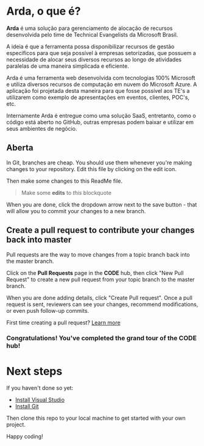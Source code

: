 # Arda, o que é?
**Arda** é uma solução para gerenciamento de alocação de recursos desenvolvida pelo time de Technical Evangelists da Microsoft Brasil.

A ideia é que a ferramenta possa disponibilizar recursos de gestão específicos para que seja possível à empresas setorizadas, que possuem a necessidade de alocar seus diversos recursos ao longo de atividades paralelas de uma maneira simplicada e eficiente. 

Arda é uma ferramenta web desenvolvida com tecnologias 100% Microsoft e utiliza diversos recursos de computação em nuvem do Microsoft Azure. A aplicação foi projetada desta maneira para que fosse possível aos TE's a utilizarem como exemplo de apresentações em eventos, clientes, POC's, etc.

Internamente Arda é entregue como uma solução SaaS, entretanto, como o código está aberto no GitHub, outras empresas podem baixar e utilizar em seus ambientes de negócio.

## Aberta
In Git, branches are cheap.  You should use them whenever you're making changes to your repository.  Edit this file by clicking on the edit icon.

Then make some changes to this ReadMe file.

> Make some **edits** to _this_ blockquote

When you are done, click the dropdown arrow next to the save button - that will allow you to commit your changes to a new branch.

## Create a pull request to contribute your changes back into master
Pull requests are the way to move changes from a topic branch back into the master branch.

Click on the **Pull Requests** page in the **CODE** hub, then click "New Pull Request" to create a new pull request from your topic branch to the master branch.

When you are done adding details, click "Create Pull request". Once a pull request is sent, reviewers can see your changes, recommend modifications, or even push follow-up commits.

First time creating a pull request?  [Learn more](http://go.microsoft.com/fwlink/?LinkId=533211&clcid=0x409)

### Congratulations! You've completed the grand tour of the CODE hub!

# Next steps

If you haven't done so yet:
* [Install Visual Studio](http://go.microsoft.com/fwlink/?LinkId=309297&clcid=0x409&slcid=0x409)
* [Install Git](http://git-scm.com/downloads)

Then clone this repo to your local machine to get started with your own project.

Happy coding!